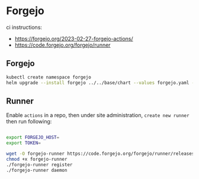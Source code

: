 # Forgejo

ci instructions:

- <https://forgejo.org/2023-02-27-forgejo-actions/>
- <https://code.forgejo.org/forgejo/runner>

## Forgejo

```bash
kubectl create namespace forgejo
helm upgrade --install forgejo ../../base/chart --values forgejo.yaml --namespace forgejo
```

## Runner

Enable `actions` in a repo, then under site administration, `create new runner` then run following:

```bash

export FORGEJO_HOST=
export TOKEN=

wget -O forgejo-runner https://code.forgejo.org/forgejo/runner/releases/download/v3.0.0/forgejo-runner-3.0.0-linux-amd64
chmod +x forgejo-runner
./forgejo-runner register
./forgejo-runner daemon
```
